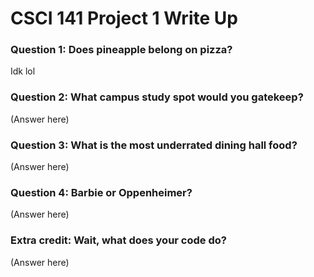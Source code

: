 # CSCI 141 Project 1 Write Up

### **Question 1:** Does pineapple belong on pizza?

Idk lol

### **Question 2:** What campus study spot would you gatekeep?

(Answer here)

### **Question 3:** What is the most underrated dining hall food?

(Answer here)

### **Question 4:** Barbie or Oppenheimer?

(Answer here)

### **Extra credit:** Wait, what does your code do?

(Answer here)
